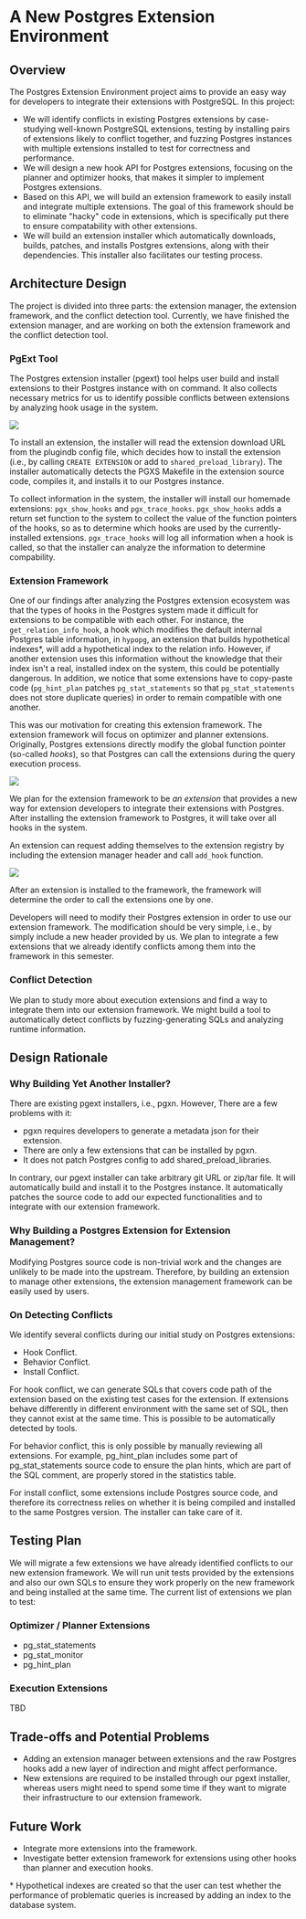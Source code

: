 # A New Postgres Extension Environment

## Overview

The Postgres Extension Environment project aims to provide an easy way for developers to integrate their extensions with PostgreSQL. In this project:

* We will identify conflicts in existing Postgres extensions by case-studying well-known PostgreSQL extensions, testing by installing pairs of extensions likely to conflict together, and fuzzing Postgres instances with multiple extensions installed to test for correctness and performance.
* We will design a new hook API for Postgres extensions, focusing on the planner and optimizer hooks, that makes it simpler to implement Postgres extensions.
* Based on this API, we will build an extension framework to easily install and integrate multiple extensions. The goal of this framework should be to eliminate "hacky" code in extensions, which is specifically put there to ensure compatability with other extensions.
* We will build an extension installer which automatically downloads, builds, patches, and installs Postgres extensions, along with their dependencies. This installer also facilitates our testing process.

## Architecture Design

The project is divided into three parts: the extension manager, the extension framework, and the conflict detection tool. Currently, we have finished the extension manager, and are working on both the extension framework and the conflict detection tool.

### PgExt Tool

The Postgres extension installer (pgext) tool helps user build and install extensions to their Postgres instance with on command. It also collects necessary metrics for us to identify possible conflicts between extensions by analyzing hook usage in the system.

![](pgext/01-installer.png)

To install an extension, the installer will read the extension download URL from the plugindb config file, which
decides how to install the extension (i.e., by calling `CREATE EXTENSION` or add to `shared_preload_library`). The installer automatically detects the PGXS Makefile in the extension source code, compiles it, and installs it to our Postgres instance.

To collect information in the system, the installer will install our homemade extensions: `pgx_show_hooks` and `pgx_trace_hooks`. `pgx_show_hooks` adds a return set function to the system to collect the value of the function pointers of the hooks, so as to determine which hooks are used by the currently-installed extensions. `pgx_trace_hooks` will log all information when a hook is called, so that the installer can analyze the information to determine compability.

### Extension Framework

One of our findings after analyzing the Postgres extension ecosystem was that the types of hooks in the Postgres system made it difficult for extensions to be compatible with each other. For instance, the `get_relation_info_hook`, a hook which modifies the default internal Postgres table information, in `hypopg`, an extension that builds hypothetical indexes\*, will add a hypothetical index to the relation info. However, if another extension uses this information without the knowledge that their index isn't a real, installed index on the system, this could be potentially dangerous. In addition, we notice that some extensions have to copy-paste code (`pg_hint_plan` patches `pg_stat_statements` so that `pg_stat_statements` does not store duplicate queries) in order to remain compatible with one another.

This was our motivation for creating this extension framework. The extension framework will focus on optimizer and planner extensions. Originally, Postgres extensions directly modify the global function pointer (so-called *hooks*), so that Postgres can call the extensions during the query execution process.

![](pgext/02-framework.png)

We plan for the extension framework to be *an extension* that provides a new way for extension developers to integrate their extensions with Postgres. After installing the extension framework to Postgres, it will take over all hooks in the system. 

An extension can request adding themselves to the extension registry by including the extension manager header and call `add_hook` function.

![](pgext/02-framework-2.png)

After an extension is installed to the framework, the framework will determine the order to call the extensions one by one.

Developers will need to modify their Postgres extension in order to use our extension framework. The modification should be very simple, i.e., by simply include a new header provided by us. We plan to integrate a few extensions that we already identify conflicts among them into the framework in this semester.

### Conflict Detection

We plan to study more about execution extensions and find a way to integrate them into our extension framework. We might build a tool to automatically detect conflicts by fuzzing-generating SQLs and analyzing runtime information.

## Design Rationale

### Why Building Yet Another Installer?

There are existing pgext installers, i.e., pgxn. However, There are a few problems with it:

* pgxn requires developers to generate a metadata json for their extension.
* There are only a few extensions that can be installed by pgxn.
* It does not patch Postgres config to add shared_preload_libraries.

In contrary, our pgext installer can take arbitrary git URL or zip/tar file. It will automatically build and install it to the Postgres instance. It automatically patches the source code to add our expected functionalities and to integrate with our extension framework.

### Why Building a Postgres Extension for Extension Management?

Modifying Postgres source code is non-trivial work and the changes are unlikely to be made into the upstream. Therefore, by building an extension to manage other extensions, the extension management framework can be easily used by users.

### On Detecting Conflicts

We identify several conflicts during our initial study on Postgres extensions:

* Hook Conflict.
* Behavior Conflict.
* Install Conflict.

For hook conflict, we can generate SQLs that covers code path of the extension based on the existing test cases for the extension. If extensions behave differently in different environment with the same set of SQL, then they cannot exist at the same time. This is possible to be automatically detected by tools.

For behavior conflict, this is only possible by manually reviewing all extensions. For example, pg_hint_plan includes some part of pg_stat_statements source code to ensure the plan hints, which are part of the SQL comment, are properly stored in the statistics table.

For install conflict, some extensions include Postgres source code, and therefore its correctness relies on whether it is being compiled and installed to the same Postgres version. The installer can take care of it.

## Testing Plan

We will migrate a few extensions we have already identified conflicts to our new extension framework. We will run unit tests provided by the extensions and also our own SQLs to ensure they work properly on the new framework and being installed at the same time. The current list of extensions we plan to test:

### Optimizer / Planner Extensions

* pg_stat_statements
* pg_stat_monitor
* pg_hint_plan

### Execution Extensions

TBD

## Trade-offs and Potential Problems

* Adding an extension manager between extensions and the raw Postgres hooks add a new layer of indirection and might affect performance.
* New extensions are required to be installed through our pgext installer, whereas users might need to spend some time if they want to migrate their infrastructure to our extension framework.

## Future Work

* Integrate more extensions into the framework.
* Investigate better extension framework for extensions using other hooks than planner and execution hooks.


\* Hypothetical indexes are created so that the user can test whether the performance of problematic queries is increased by adding an index to the database system.